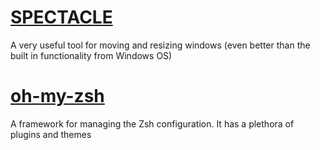 # [SPECTACLE](https://www.spectacleapp.com/)

A very useful tool for moving and resizing windows (even better than the built in functionality from Windows OS)

# [oh-my-zsh](https://ohmyz.sh/)

A framework for managing the Zsh configuration. It has a plethora of plugins and themes